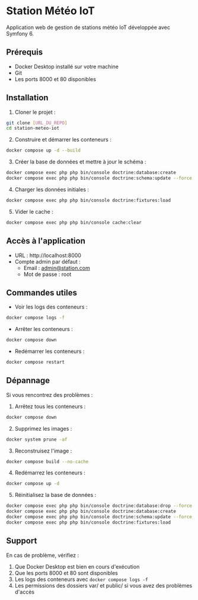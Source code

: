 # Station Météo IoT

Application web de gestion de stations météo IoT développée avec Symfony 6.

## Prérequis

- Docker Desktop installé sur votre machine
- Git
- Les ports 8000 et 80 disponibles

## Installation

1. Cloner le projet :
```bash
git clone [URL_DU_REPO]
cd station-meteo-iot
```

2. Construire et démarrer les conteneurs :
```bash
docker compose up -d --build
```

3. Créer la base de données et mettre à jour le schéma :
```bash
docker compose exec php php bin/console doctrine:database:create
docker compose exec php php bin/console doctrine:schema:update --force
```

4. Charger les données initiales :
```bash
docker compose exec php php bin/console doctrine:fixtures:load
```

5. Vider le cache :
```bash
docker compose exec php php bin/console cache:clear
```

## Accès à l'application

- URL : http://localhost:8000
- Compte admin par défaut :
  - Email : admin@station.com
  - Mot de passe : root

## Commandes utiles

- Voir les logs des conteneurs :
```bash
docker compose logs -f
```

- Arrêter les conteneurs :
```bash
docker compose down
```

- Redémarrer les conteneurs :
```bash
docker compose restart
```

## Dépannage

Si vous rencontrez des problèmes :

1. Arrêtez tous les conteneurs :
```bash
docker compose down
```

2. Supprimez les images :
```bash
docker system prune -af
```

3. Reconstruisez l'image :
```bash
docker compose build --no-cache
```

4. Redémarrez les conteneurs :
```bash
docker compose up -d
```

5. Réinitialisez la base de données :
```bash
docker compose exec php php bin/console doctrine:database:drop --force
docker compose exec php php bin/console doctrine:database:create
docker compose exec php php bin/console doctrine:schema:update --force
docker compose exec php php bin/console doctrine:fixtures:load
```

## Support

En cas de problème, vérifiez :
1. Que Docker Desktop est bien en cours d'exécution
2. Que les ports 8000 et 80 sont disponibles
3. Les logs des conteneurs avec `docker compose logs -f`
4. Les permissions des dossiers var/ et public/ si vous avez des problèmes d'accès 